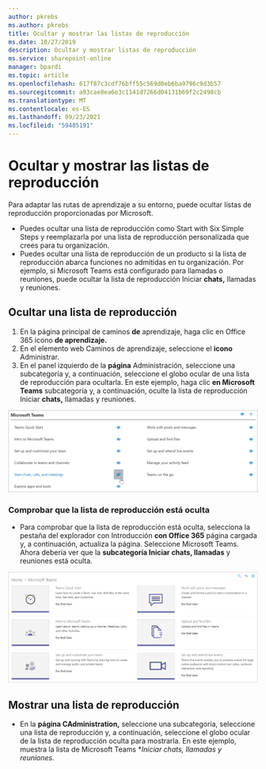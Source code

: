```yaml
---
author: pkrebs
ms.author: pkrebs
title: Ocultar y mostrar las listas de reproducción
ms.date: 10/27/2019
description: Ocultar y mostrar listas de reproducción
ms.service: sharepoint-online
manager: bpardi
ms.topic: article
ms.openlocfilehash: 617f87c3cdf76bff55c569d0eb6ba9796c9d3b57
ms.sourcegitcommit: a93cae8ea6e3c1141d7266d04131b69f2c2498cb
ms.translationtype: MT
ms.contentlocale: es-ES
ms.lasthandoff: 09/23/2021
ms.locfileid: "59485191"
---
```

# <a name="hide-and-show-the-playlists"></a>Ocultar y mostrar las listas de reproducción

Para adaptar las rutas de aprendizaje a su entorno, puede ocultar listas de reproducción proporcionadas por Microsoft. 

- Puedes ocultar una lista de reproducción como Start with Six Simple Steps y reemplazarla por una lista de reproducción personalizada que crees para tu organización.
- Puedes ocultar una lista de reproducción de un producto si la lista de reproducción abarca funciones no admitidas en tu organización. Por ejemplo, si Microsoft Teams está configurado para llamadas o reuniones, puede ocultar la lista de reproducción Iniciar **chats,** llamadas y reuniones. 

## <a name="hide-a-playlist"></a>Ocultar una lista de reproducción

1. En la página principal de caminos **de** aprendizaje, haga clic en Office 365 icono **de aprendizaje.**
2. En el elemento web Caminos de aprendizaje, seleccione el **icono** Administrar. 
3. En el panel izquierdo de la **página** Administración, seleccione una subcategoría y, a continuación, seleccione el globo ocular de una lista de reproducción para ocultarla. En este ejemplo, haga clic **en Microsoft Teams** subcategoría y, a continuación, oculte la lista de reproducción Iniciar **chats,** llamadas y reuniones.  

![Ocultar lista de reproducción](media/cg-hideplaylist.png)

### <a name="verify-the-playlist-is-hidden"></a>Comprobar que la lista de reproducción está oculta
- Para comprobar que la lista de reproducción está oculta, selecciona la pestaña del explorador con Introducción **con Office 365** página cargada y, a continuación, actualiza la página. Seleccione Microsoft Teams. Ahora debería ver que la **subcategoría Iniciar chats, llamadas** y reuniones está oculta. 

![Ocultar actualización de lista de reproducción](media/cg-hideplaylistrefresh.png)

## <a name="unhide-a-playlist"></a>Mostrar una lista de reproducción

- En la **página CAdministration,** seleccione una subcategoría, seleccione una lista de reproducción y, a continuación, seleccione el globo ocular de la lista de reproducción oculta para mostrarla. En este ejemplo, muestra la lista de Microsoft Teams **_Iniciar chats, llamadas y reuniones._*   

